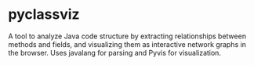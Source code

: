 # pyclassviz
A tool to analyze Java code structure by extracting relationships between methods and fields, and visualizing them as interactive network graphs in the browser. Uses javalang for parsing and Pyvis for visualization.
